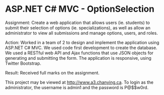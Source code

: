 ASP.NET C# MVC - OptionSelection
================================

Assignment: Create a web application that allows users (ie. students) to submit their selection of options (ie. specializations), as well as allow an administrator to view all submissions and manage options, users, and roles.

Action: Worked in a team of 2 to design and implement the application using ASP.NET C# MVC. We used code first development to create the database. We used a RESTful web API and Ajax functions that use JSON objects for generating and submitting the form. The application is responsive, using Twitter Bootstrap.  

Result: Received full marks on the assignment.

This project may be viewed at http://www.a3.chanying.ca. To login as the administrator, the username is admin1 and the password is P@$$w0rd. 
